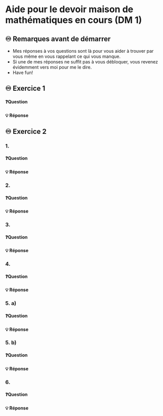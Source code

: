 # Aide pour le devoir maison de mathématiques en cours (DM 1)
## ♾️ Remarques avant de démarrer
- Mes réponses à vos questions sont là pour vous aider à trouver par vous même en vous rappelant ce qui vous manque.
- Si une de mes réponses ne suffit pas à vous débloquer, vous revenez évidemment vers moi pour me le dire.
- Have fun!

## ♾️ Exercice 1

#### ❓Question

####  💡 Réponse


## ♾️ Exercice 2


### 1. 
#### ❓Question

####  💡 Réponse

### 2. 
#### ❓Question

####  💡 Réponse

### 3.
#### ❓Question

####  💡 Réponse

### 4.

#### ❓Question

####  💡 Réponse

### 5. a)
#### ❓Question

####  💡 Réponse

### 5. b)
#### ❓Question

####  💡 Réponse

### 6.
#### ❓Question

####  💡 Réponse
